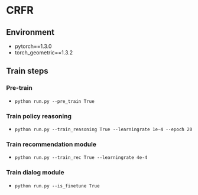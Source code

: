 # CRFR

## Environment
+ pytorch==1.3.0
+ torch_geometric==1.3.2

## Train steps

### Pre-train

+ `python run.py --pre_train True`

### Train policy reasoning

+ `python run.py --train_reasoning True --learningrate 1e-4 --epoch 20`

### Train recommendation module

+ `python run.py --train_rec True --learningrate 4e-4`

### Train dialog module

+ `python run.py --is_finetune True`
